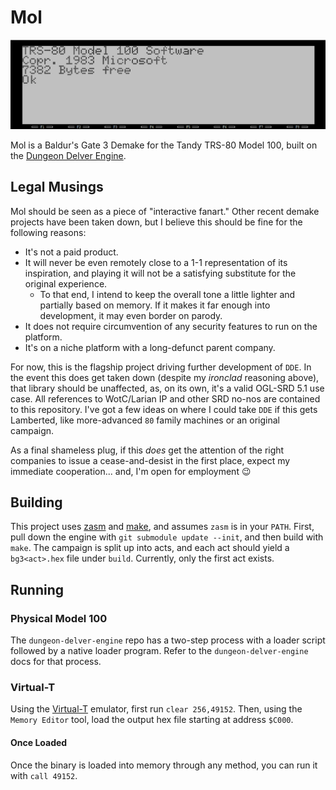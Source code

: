 # Mol

![demo](/gh_media/demo_1.gif)

Mol is a Baldur's Gate 3 Demake for the Tandy TRS-80 Model 100, built on the [Dungeon Delver Engine](https://github.com/ajbowen249/dungeon-delver-engine).

## Legal Musings
Mol should be seen as a piece of "interactive fanart." Other recent demake projects have been taken down, but I believe this should be fine for the following reasons:
- It's not a paid product.
- It will never be even remotely close to a 1-1 representation of its inspiration, and playing it will not be a satisfying substitute for the original experience.
    - To that end, I intend to keep the overall tone a little lighter and partially based on memory. If it makes it far enough into development, it may even border on parody.
- It does not require circumvention of any security features to run on the platform.
- It's on a niche platform with a long-defunct parent company.

For now, this is the flagship project driving further development of `DDE`. In the event this does get taken down (despite my _ironclad_ reasoning above), that library should be unaffected, as, on its own, it's a valid OGL-SRD 5.1 use case. All references to WotC/Larian IP and other SRD no-nos are contained to this repository. I've got a few ideas on where I could take `DDE` if this gets Lamberted, like more-advanced `80` family machines or an original campaign.

As a final shameless plug, if this _does_ get the attention of the right companies to issue a cease-and-desist in the first place, expect my immediate cooperation... and, I'm open for employment 😉

## Building

This project uses [zasm](https://k1.spdns.de/Develop/Projects/zasm/Documentation/index.html) and [make](https://www.gnu.org/software/make/manual/make.html), and assumes `zasm` is in your `PATH`. First, pull down the engine with `git submodule update --init`, and then build with `make`. The campaign is split up into acts, and each act should yield a `bg3<act>.hex` file under `build`. Currently, only the first act exists.

## Running

### Physical Model 100

The `dungeon-delver-engine` repo has a two-step process with a loader script followed by a native loader program. Refer to the `dungeon-delver-engine` docs for that process.

### Virtual-T

Using the [Virtual-T](https://sourceforge.net/projects/virtualt/) emulator, first run `clear 256,49152`. Then, using the `Memory Editor` tool, load the output hex file starting at address `$C000`.

#### Once Loaded

Once the binary is loaded into memory through any method, you can run it with `call 49152`.
